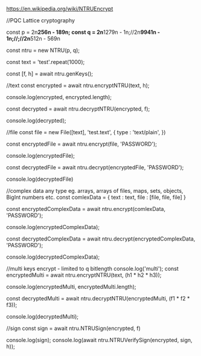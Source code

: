 
https://en.wikipedia.org/wiki/NTRUEncrypt
      
//PQC Lattice cryptography
      
const p = 2n**256n - 189n;
const q = 2n**1279n - 1n;//2n**9941n - 1n;//;//2n**512n - 569n
			
const ntru = new NTRU(p, q);

const text = 'test'.repeat(1000);
			
const [f, h] = await ntru.genKeys();
		
//text
const encrypted = await ntru.encryptNTRU(text, h);
			
console.log(encrypted, encrypted.length);
			
const decrypted = await ntru.decryptNTRU(encrypted, f);
			
console.log(decrypted);
			
//file
const file = new File([text], 'test.text', {
	type : 'text/plain',
})
			
const encryptedFile = await ntru.encrypt(file, 'PASSWORD');
			
console.log(encryptedFile);
			
const decryptedFile = await ntru.decrypt(encryptedFile, 'PASSWORD');
			
console.log(decryptedFile)
			
//complex data any type eg. arrays, arrays of files, maps, sets, objects, BigInt numbers etc.
const comlexData = {
	text : text,
	file : [file, file, file]
}
			
const encryptedComplexData = await ntru.encrypt(comlexData, 'PASSWORD');
			
console.log(encryptedComplexData);
			
const decryptedComplexData = await ntru.decrypt(encryptedComplexData, 'PASSWORD');
			
console.log(decryptedComplexData);
			
//multi keys encrypt - limited to q bitlength
console.log('multi');
const encryptedMulti = await ntru.encryptNTRU(text, (h1 * h2 * h3));
			
console.log(encryptedMulti, encryptedMulti.length);
			
const decryptedMulti = await ntru.decryptNTRU(encryptedMulti, (f1 * f2 * f3));
			
console.log(decryptedMulti);			

//sign
const sign = await ntru.NTRUSign(encrypted, f)
			
console.log(sign);
console.log(await ntru.NTRUVerifySign(encrypted, sign, h));
